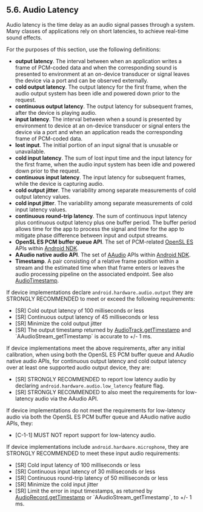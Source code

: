 ## 5.6\. Audio Latency

Audio latency is the time delay as an audio signal passes through a system.
Many classes of applications rely on short latencies, to achieve real-time
sound effects.

For the purposes of this section, use the following definitions:

*   **output latency**. The interval between when an application writes a frame
of PCM-coded data and when the corresponding sound is presented to environment
at an on-device transducer or signal leaves the device via a port and can be
observed externally.
*   **cold output latency**. The output latency for the first frame, when the
audio output system has been idle and powered down prior to the request.
*   **continuous output latency**. The output latency for subsequent frames,
after the device is playing audio.
*   **input latency**. The interval between when a sound is presented by
environment to device at an on-device transducer or signal enters the device via
a port and when an application reads the corresponding frame of PCM-coded data.
*   **lost input**. The initial portion of an input signal that is unusable or
unavailable.
*   **cold input latency**. The sum of lost input time and the input latency
for the first frame, when the audio input system has been idle and powered down
prior to the request.
*   **continuous input latency**. The input latency for subsequent frames,
while the device is capturing audio.
*   **cold output jitter**. The variability among separate measurements of cold
output latency values.
*   **cold input jitter**. The variability among separate measurements of cold
input latency values.
*   **continuous round-trip latency**. The sum of continuous input latency plus
continuous output latency plus one buffer period. The buffer period allows
time for the app to process the signal and time for the app to mitigate phase
difference between input and output streams.
*   **OpenSL ES PCM buffer queue API**. The set of PCM-related
[OpenSL ES](https://developer.android.com/ndk/guides/audio/opensl/index.html)
APIs within [Android NDK](https://developer.android.com/ndk/index.html).
*   **AAudio native audio API**. The set of
[AAudio](https://developer.android.com/ndk/guides/audio/aaudio/aaudio.html) APIs
within [Android NDK](https://developer.android.com/ndk/index.html).
*   **Timestamp**. A pair consisting of a relative frame position within a
stream and the estimated time when that frame enters or leaves the
audio processing pipeline on the associated endpoint.  See also
[AudioTimestamp](https://developer.android.com/reference/android/media/AudioTimestamp).

If device implementations declare `android.hardware.audio.output` they are
STRONGLY RECOMMENDED to meet or exceed the following requirements:

*   [SR] Cold output latency of 100 milliseconds or less
*   [SR] Continuous output latency of 45 milliseconds or less
*   [SR] Minimize the cold output jitter
*   [SR] The output timestamp returned by
[AudioTrack.getTimestamp](https://developer.android.com/reference/android/media/AudioTrack.html#getTimestamp(android.media.AudioTimestamp))
and `AAudioStream_getTimestamp` is accurate to +/- 1 ms.

If device implementations meet the above requirements, after any initial
calibration, when using both the OpenSL ES PCM buffer queue and AAudio native audio APIs,
for continuous output latency and cold output latency over at least one supported audio
output device, they are:

*   [SR] STRONGLY RECOMMENDED to report low latency audio by declaring
`android.hardware.audio.low_latency` feature flag.
*   [SR] STRONGLY RECOMMENDED to also meet the requirements for low-latency
    audio via the AAudio API.

If device implementations do not meet the requirements for low-latency audio
via both the OpenSL ES PCM buffer queue and AAudio native audio APIs, they:

*   [C-1-1] MUST NOT report support for low-latency audio.

If device implementations include `android.hardware.microphone`, they are
STRONGLY RECOMMENDED to meet these input audio requirements:

   *   [SR] Cold input latency of 100 milliseconds or less
   *   [SR] Continuous input latency of 30 milliseconds or less
   *   [SR] Continuous round-trip latency of 50 milliseconds or less
   *   [SR] Minimize the cold input jitter
   *   [SR] Limit the error in input timestamps, as returned by
[AudioRecord.getTimestamp](https://developer.android.com/reference/android/media/AudioRecord.html#getTimestamp(android.media.AudioTimestamp,%20int))
or `AAudioStream_getTimestamp`, to +/- 1 ms.
